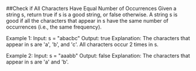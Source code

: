 ##Check if All Characters Have Equal Number of Occurrences
Given a string s, return true if s is a good string, or false otherwise.
A string s is good if all the characters that appear in s have the same number of occurrences
 (i.e., the same frequency).

Example 1:
Input: s = "abacbc"
Output: true
Explanation: The characters that appear in s are 'a', 'b', and 'c'. All characters occur 2 times in s.

Example 2:
Input: s = "aaabb"
Output: false
Explanation: The characters that appear in s are 'a' and 'b'.